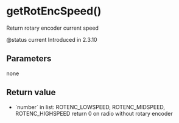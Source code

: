 # getRotEncSpeed()



Return rotary encoder current speed

@status current Introduced in 2.3.10


## Parameters

none

## Return value

* \`number\` in list: ROTENC_LOWSPEED, ROTENC_MIDSPEED, ROTENC_HIGHSPEED
        return 0 on radio without rotary encoder



